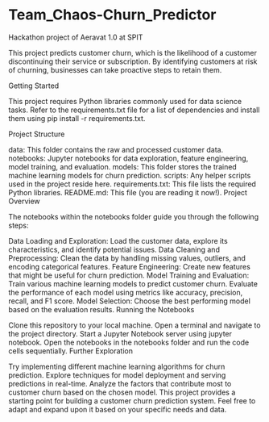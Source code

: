 # Team_Chaos-Churn_Predictor
Hackathon project of Aeravat 1.0 at SPIT

This project predicts customer churn, which is the likelihood of a customer discontinuing their service or subscription. By identifying customers at risk of churning, businesses can take proactive steps to retain them.

Getting Started

This project requires Python libraries commonly used for data science tasks. Refer to the requirements.txt file for a list of dependencies and install them using pip install -r requirements.txt.

Project Structure

data: This folder contains the raw and processed customer data.
notebooks: Jupyter notebooks for data exploration, feature engineering, model training, and evaluation.
models: This folder stores the trained machine learning models for churn prediction.
scripts: Any helper scripts used in the project reside here.
requirements.txt: This file lists the required Python libraries.
README.md: This file (you are reading it now!).
Project Overview

The notebooks within the notebooks folder guide you through the following steps:

Data Loading and Exploration: Load the customer data, explore its characteristics, and identify potential issues.
Data Cleaning and Preprocessing: Clean the data by handling missing values, outliers, and encoding categorical features.
Feature Engineering: Create new features that might be useful for churn prediction.
Model Training and Evaluation: Train various machine learning models to predict customer churn. Evaluate the performance of each model using metrics like accuracy, precision, recall, and F1 score.
Model Selection: Choose the best performing model based on the evaluation results.
Running the Notebooks

Clone this repository to your local machine.
Open a terminal and navigate to the project directory.
Start a Jupyter Notebook server using jupyter notebook.
Open the notebooks in the notebooks folder and run the code cells sequentially.
Further Exploration

Try implementing different machine learning algorithms for churn prediction.
Explore techniques for model deployment and serving predictions in real-time.
Analyze the factors that contribute most to customer churn based on the chosen model.
This project provides a starting point for building a customer churn prediction system. Feel free to adapt and expand upon it based on your specific needs and data.
